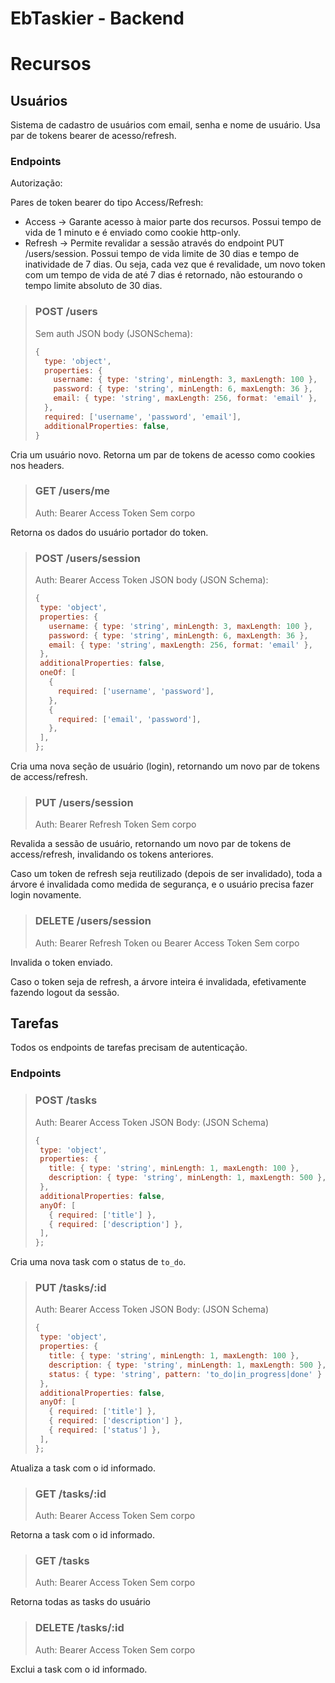# EbTaskier - Backend

# Recursos

## Usuários

Sistema de cadastro de usuários com email, senha e nome de usuário.
Usa par de tokens bearer de acesso/refresh.

### Endpoints

Autorização:

Pares de token bearer do tipo Access/Refresh:

- Access -> Garante acesso à maior parte dos recursos. Possui tempo de vida de 1 minuto e é enviado como cookie http-only.
- Refresh -> Permite revalidar a sessão através do endpoint PUT /users/session. Possui tempo de vida limite de 30 dias e tempo de inatividade de 7 dias. Ou seja, cada vez que é revalidade, um novo token com um tempo de vida de até 7 dias é retornado, não estourando o tempo limite absoluto de 30 dias.

> ### POST /users
> 
> Sem auth
> JSON body (JSONSchema):
> ```js
> {
>   type: 'object',
>   properties: {
>     username: { type: 'string', minLength: 3, maxLength: 100 },
>     password: { type: 'string', minLength: 6, maxLength: 36 },
>     email: { type: 'string', maxLength: 256, format: 'email' },
>   },
>   required: ['username', 'password', 'email'],
>   additionalProperties: false,
> }
> ```

Cria um usuário novo. Retorna um par de tokens de acesso como cookies nos headers.

> ### GET /users/me
> 
> Auth: Bearer Access Token
> Sem corpo

Retorna os dados do usuário portador do token.

> ### POST /users/session
>
> Auth: Bearer Access Token
> JSON body (JSON Schema):
> ```js
> {
>  type: 'object',
>  properties: {
>    username: { type: 'string', minLength: 3, maxLength: 100 },
>    password: { type: 'string', minLength: 6, maxLength: 36 },
>    email: { type: 'string', maxLength: 256, format: 'email' },
>  },
>  additionalProperties: false,
>  oneOf: [
>    {
>      required: ['username', 'password'],
>    },
>    {
>      required: ['email', 'password'],
>    },
>  ],
>};
> ```

Cria uma nova seção de usuário (login), retornando um novo par de tokens de access/refresh.

> ### PUT /users/session
> 
> Auth: Bearer Refresh Token
> Sem corpo

Revalida a sessão de usuário, retornando um novo par de tokens de access/refresh, invalidando os tokens anteriores.

Caso um token de refresh seja reutilizado (depois de ser invalidado), toda a árvore é invalidada como medida de segurança, e o usuário precisa fazer login novamente.

> ### DELETE /users/session 
> 
> Auth: Bearer Refresh Token ou Bearer Access Token
> Sem corpo

Invalida o token enviado.

Caso o token seja de refresh, a árvore inteira é invalidada, efetivamente fazendo logout da sessão.


## Tarefas

Todos os endpoints de tarefas precisam de autenticação.

### Endpoints

> ### POST /tasks
> 
> Auth: Bearer Access Token
> JSON Body: (JSON Schema)
> ```js
> {
>  type: 'object',
>  properties: {
>    title: { type: 'string', minLength: 1, maxLength: 100 },
>    description: { type: 'string', minLength: 1, maxLength: 500 },
>  },
>  additionalProperties: false,
>  anyOf: [
>    { required: ['title'] },
>    { required: ['description'] },
>  ],
>};
> ```

Cria uma nova task com o status de `to_do`.

> ### PUT /tasks/:id
> 
> Auth: Bearer Access Token
> JSON Body: (JSON Schema)
> ```js
> {
>  type: 'object',
>  properties: {
>    title: { type: 'string', minLength: 1, maxLength: 100 },
>    description: { type: 'string', minLength: 1, maxLength: 500 },
>    status: { type: 'string', pattern: 'to_do|in_progress|done' }
>  },
>  additionalProperties: false,
>  anyOf: [
>    { required: ['title'] },
>    { required: ['description'] },
>    { required: ['status'] },
>  ],
>};
> ```

Atualiza a task com o id informado.

> ### GET /tasks/:id
> 
> Auth: Bearer Access Token
> Sem corpo

Retorna a task com o id informado.

> ### GET /tasks
> 
> Auth: Bearer Access Token
> Sem corpo

Retorna todas as tasks do usuário

> ### DELETE /tasks/:id
> 
> Auth: Bearer Access Token
> Sem corpo

Exclui a task com o id informado.
